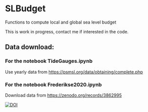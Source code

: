 # SLBudget
Functions to compute local and global sea level budget

This is work in progress, contact me if interested in the code.


##  Data download: 

### For the notebook TideGauges.ipynb
Use yearly data from https://psmsl.org/data/obtaining/complete.php

### For the notebook Frederikse2020.ipynb 
Download data from https://zenodo.org/records/3862995


[![DOI](https://zenodo.org/badge/254083546.svg)](https://doi.org/10.5281/zenodo.14046696)
